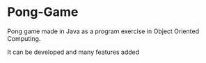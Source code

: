 # Pong-Game
Pong game made in Java as a program exercise in Object Oriented Computing.

It can be developed and many features added
